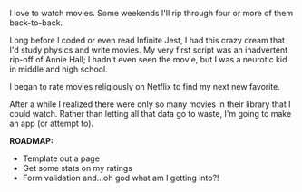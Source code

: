 I love to watch movies. Some weekends I'll rip through four or more of them back-to-back.

Long before I coded or even read Infinite Jest, I had this crazy dream that I'd study physics and write movies. My very first script was an inadvertent rip-off of Annie Hall; I hadn't even seen the movie, but I was a neurotic kid in middle and high school.

I began to rate movies religiously on Netflix to find my next new favorite.

After a while I realized there were only so many movies in their library that I could watch. Rather than letting all that data go to waste, I'm going to make an app (or attempt to).

**ROADMAP:** 
* Template out a page
* Get some stats on my ratings
* Form validation and...oh god what am I getting into?!